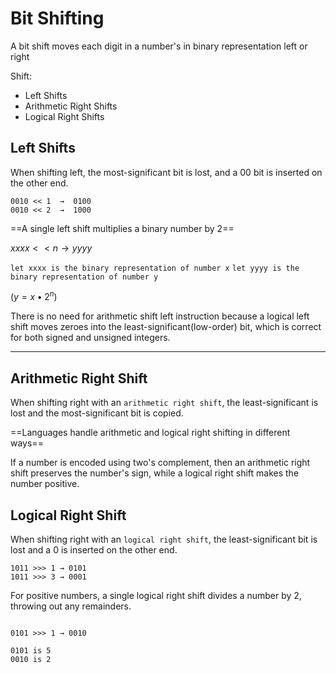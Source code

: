 # Bit Shifting

 A bit shift moves each digit in a number's in binary representation left or right
 
 Shift:
 - Left Shifts
 - Arithmetic Right Shifts
 - Logical Right Shifts


## Left Shifts
When shifting left, the most-significant bit is lost, and a 00 bit is inserted on the other end.

```
0010 << 1  →  0100
0010 << 2  →  1000
```

==A single left shift multiplies a binary number by 2==


$xxxx << n → yyyy$

`let xxxx is the binary representation of number x`
`let yyyy is the binary representation of number y`

$( y = x \bullet 2^n )$

There is no need for arithmetic shift left instruction because a logical left shift moves zeroes into the least-significant(low-order) bit, which is correct for both signed and unsigned integers.

----

## Arithmetic Right Shift

When shifting right with an `arithmetic right shift`, the least-significant is lost and the most-significant bit is copied.

==Languages handle arithmetic and logical right shifting in different ways==



If a number is encoded using two's complement, then an arithmetic right shift preserves the number's sign, while a logical right shift makes the number positive.

## Logical Right Shift
When shifting right with an `logical right shift`, the least-significant bit is lost and a 0 is inserted on the other end.

```
1011 >>> 1 → 0101
1011 >>> 3 → 0001
```


For positive numbers, a single logical right shift divides a number by 2, throwing out any remainders.

```

0101 >>> 1 → 0010

0101 is 5
0010 is 2

```
